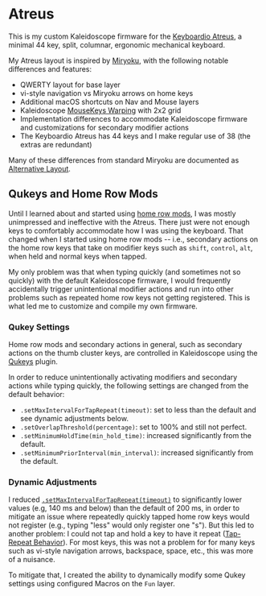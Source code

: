 # Atreus

This is my custom Kaleidoscope firmware for the [Keyboardio Atreus](https://shop.keyboard.io/products/keyboardio-atreus#), a minimal 44 key, split, columnar, ergonomic mechanical keyboard.

My Atreus layout is inspired by [Miryoku](https://github.com/manna-harbour/miryoku/), with the following notable differences and features:

* QWERTY layout for base layer
* vi-style navigation vs Miryoku arrows on home keys
* Additional macOS shortcuts on Nav and Mouse layers
* Kaleidoscope [MouseKeys Warping](https://kaleidoscope.readthedocs.io/en/latest/plugins/Kaleidoscope-MouseKeys.html#warping) with 2x2 grid
* Implementation differences to accommodate Kaleidoscope firmware and customizations for secondary modifier actions
* The Keyboardio Atreus has 44 keys and I make regular use of 38 (the extras are redundant)

Many of these differences from standard Miryoku are documented as [Alternative Layout](https://github.com/manna-harbour/miryoku/tree/master/docs/reference#alternative-layouts).

## Qukeys and Home Row Mods

Until I learned about and started using [home row mods](https://precondition.github.io/home-row-mods), I was mostly unimpressed and ineffective with the Atreus. There just were not enough keys to comfortably accommodate how I was using the keyboard. That changed when I started using home row mods -- i.e., secondary actions on the home row keys that take on modifier keys such as `shift`, `control`, `alt`, when held and normal keys when tapped.

My only problem was that when typing quickly (and sometimes not so quickly) with the default Kaleidoscope firmware, I would frequently accidentally trigger unintentional modifier actions and run into other problems such as repeated home row keys not getting registered. This is what led me to customize and compile my own firmware.

### Qukey Settings

Home row mods and secondary actions in general, such as secondary actions on the thumb cluster keys, are controlled in Kaleidoscope using the [Qukeys](https://kaleidoscope.readthedocs.io/en/latest/plugins/Kaleidoscope-Qukeys.html) plugin.

In order to reduce unintentionally activating modifiers and secondary actions while typing quickly, the following settings are changed from the default behavior:

* `.setMaxIntervalForTapRepeat(timeout)`: set to less than the default and see dynamic adjustments below.
* `.setOverlapThreshold(percentage)`: set to 100% and still not perfect.
* `.setMinimumHoldTime(min_hold_time)`: increased significantly from the default.
* `.setMinimumPriorInterval(min_interval)`: increased significantly from the default.

### Dynamic Adjustments

I reduced [`.setMaxIntervalForTapRepeat(timeout)`](https://kaleidoscope.readthedocs.io/en/latest/plugins/Kaleidoscope-Qukeys.html#setmaxintervalfortaprepeat-timeout) to significantly lower values (e.g, 140 ms and below) than the default of 200 ms, in order to mitigate an issue where repeatedly quickly tapped home row keys would not register (e.g., typing "less" would only register one "s"). But this led to another problem: I could not tap and hold a key to have it repeat ([Tap-Repeat Behavior](https://kaleidoscope.readthedocs.io/en/latest/plugins/Kaleidoscope-Qukeys.html#tap-repeat-behaviour)). For most keys, this was not a problem for for many keys such as vi-style navigation arrows, backspace, space, etc., this was more of a nuisance.

To mitigate that, I created the ability to dynamically modify some Qukey settings using configured Macros on the `Fun` layer.

